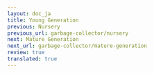 ```yaml
---
layout: doc_ja
title: Young Generation
previous: Nursery
previous_url: garbage-collector/nursery
next: Mature Generation
next_url: garbage-collector/mature-generation
review: true
translated: true
---
```

